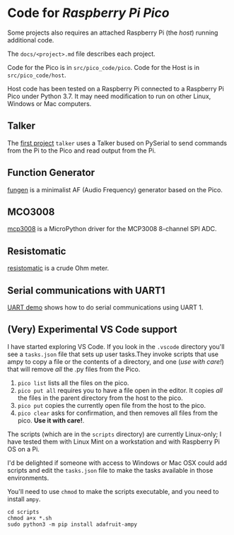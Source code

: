 # Code for *Raspberry Pi Pico*

Some projects also requires an attached Raspberry Pi (the *host*) running additional code.

The `docs/<project>.md` file describes each project.

Code for the Pico is in `src/pico_code/pico`.
Code for the Host is in `src/pico_code/host`.

Host code has been tested on a Raspberry Pi connected to a Raspberry Pi Pico under Python 3.7. It may need modification to run on other Linux, Windows or Mac computers.

## Talker 

The [first project](docs/talker.md) `talker` uses  a Talker bused on PySerial to send commands from the Pi to the Pico and read  output from the Pi.

## Function Generator

[fungen](docs/fungen.md) is a minimalist AF (Audio Frequency) generator based on the Pico.

## MCO3008

[mcp3008](docs/mcp3008.md) is a MicroPython driver for the MCP3008 8-channel SPI ADC.

## Resistomatic

[resistomatic](docs/resistomatic.md) is a crude Ohm meter.

## Serial communications with UART1

[UART demo](docs/UART1.md) shows how to do serial communications using UART 1.

## (Very) Experimental VS Code support

I have started exploring VS Code. If you look in the `.vscode` directory you'll see a `tasks.json` file that sets up user tasks.They invoke scripts that use ampy to copy a file or the contents of a directory, and one (*use with care!*) that will remove *all* the .py files from the Pico.

1. `pico list` lists all the files on the pico.
1. `pico put all` requires you to have a file open in the editor. It copies *all* the files in the parent directory from the host to the pico.
1. `pico put` copies the currently open file from the host to the pico.
1. `pico clear` asks for confirmation, and then removes all files from the pico. **Use it with care!**.

The scripts (which are in the `scripts` directory) are currently Linux-only; I have tested them with Linux Mint on a workstation and with Raspberry Pi OS on a Pi.

I'd be delighted if someone with access to Windows or Mac OSX could add scripts and edit the `tasks.json` file to 
make the tasks available in those environments.

You'll need to use `chmod` to make the scripts executable, and you need to install `ampy`.

```
cd scripts
chmod a+x *.sh
sudo python3 -m pip install adafruit-ampy
```


